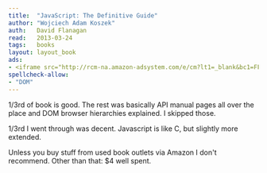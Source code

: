 ```yaml
---
title:	"JavaScript: The Definitive Guide"
author: "Wojciech Adam Koszek"
auth:	David Flanagan
read:	2013-03-24
tags:	books
layout: layout_book
ads:
- <iframe src="http://rcm-na.amazon-adsystem.com/e/cm?lt1=_blank&bc1=FFFFFF&IS2=1&npa=1&bg1=FFFFFF&fc1=000000&lc1=FF0000&t=wkoszek-20&o=1&p=8&l=as4&m=amazon&f=ifr&ref=ss_til&asins=0596000480" style="width:120px;height:240px;" scrolling="no" marginwidth="0" marginheight="0" frameborder="0"></iframe>
spellcheck-allow:
- "DOM"
---
```

1/3rd of book is good. The rest was basically API manual pages all over the
place and DOM browser hierarchies explained. I skipped those.

1/3rd I went through was decent. Javascript is like C, but slightly more
extended.

Unless you buy stuff from used book outlets via Amazon I don't recommend.
Other than that: $4 well spent.
